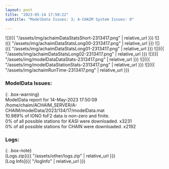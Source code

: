 ```yaml
---
layout: post
title: "2023-05-14 17:50:22"
subtitle: "ModelData Issues: 3; A-CHAIM System Issues: 0"

---
```


![]({{ "/assets/img/achaimDataStatsShort-2313417.png" | relative_url }})
![]({{ "/assets/img/achaimDataStatsLong00-2313417.png" | relative_url }})
![]({{ "/assets/img/achaimDataStatsLong01-2313417.png" | relative_url }})
![]({{ "/assets/img/achaimDataStatsLong02-2313417.png" | relative_url }})
![]({{ "/assets/img/modelDataDataStats-2313417.png" | relative_url }})
![]({{ "/assets/img/modelDataStationStats-2313417.png" | relative_url }})
![]({{ "/assets/img/achaimRunTime-2313417.png" | relative_url }})


### ModelData Issues:  
  
{: .box-warning}  
 ModelData report for 14-May-2023 17:50:09   
 /home/chaim/ACHAIM_SERVER/A-CHAIM/modelData/2023/134/17/modelData.mat   
 10.989% of IONO foF2 data is non-zero and finite.   
 0% of all possible stations for KASI were downloaded. x3231   
 0% of all possible stations for CHAIN were downloaded. x2192   
  


### Logs:  
  
{: .box-note}  
[Logs.zip]({{ "/assets/other/logs.zip" | relative_url }})  
[Log Info]({{ "/logInfo" | relative_url }})  
